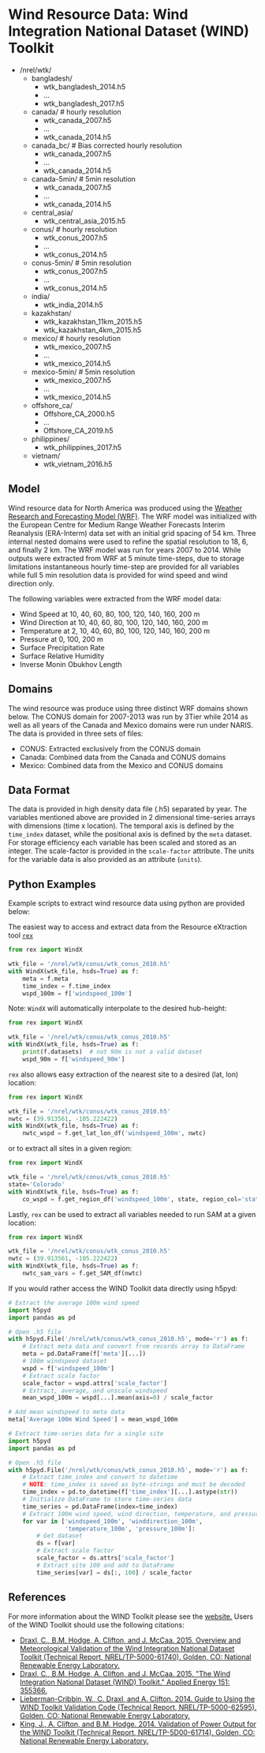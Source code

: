 # Wind Resource Data: Wind Integration National Dataset (WIND) Toolkit

- /nrel/wtk/
  - bangladesh/
    - wtk_bangladesh_2014.h5
    - ...
    - wtk_bangladesh_2017.h5
  - canada/ # hourly resolution
    - wtk_canada_2007.h5
    - ...
    - wtk_canada_2014.h5
  - canada_bc/ # Bias corrected hourly resolution
    - wtk_canada_2007.h5
    - ...
    - wtk_canada_2014.h5
  - canada-5min/ # 5min resolution
    - wtk_canada_2007.h5
    - ...
    - wtk_canada_2014.h5
  - central_asia/
    - wtk_central_asia_2015.h5
  - conus/ # hourly resolution
    - wtk_conus_2007.h5
    - ...
    - wtk_conus_2014.h5
  - conus-5min/ # 5min resolution
    - wtk_conus_2007.h5
    - ...
    - wtk_conus_2014.h5
  - india/
    - wtk_india_2014.h5
  - kazakhstan/
    - wtk_kazakhstan_11km_2015.h5
    - wtk_kazakhstan_4km_2015.h5
  - mexico/ # hourly resolution
    - wtk_mexico_2007.h5
    - ...
    - wtk_mexico_2014.h5
  - mexico-5min/ # 5min resolution
    - wtk_mexico_2007.h5
    - ...
    - wtk_mexico_2014.h5
  - offshore_ca/
    - Offshore_CA_2000.h5
    - ...
    - Offshore_CA_2019.h5
  - philippines/
    - wtk_philippines_2017.h5
  - vietnam/
    - wtk_vietnam_2016.h5

## Model

Wind resource data for North America was produced using the [Weather Research and Forecasting Model (WRF)](https://www.mmm.ucar.edu/weather-research-and-forecasting-model).
The WRF model was initialized with the European Centre for Medium Range Weather
Forecasts Interim Reanalysis (ERA-Interm) data set with an initial grid spacing
of 54 km.  Three internal nested domains were used to refine the spatial
resolution to 18, 6, and finally 2 km.  The WRF model was run for years 2007
to 2014. While outputs were extracted from WRF at 5 minute time-steps, due to
storage limitations instantaneous hourly time-step are provided for all
variables while full 5 min resolution data is provided for wind speed and wind
direction only.

The following variables were extracted from the WRF model data:
- Wind Speed at 10, 40, 60, 80, 100, 120, 140, 160, 200 m
- Wind Direction at 10, 40, 60, 80, 100, 120, 140, 160, 200 m
- Temperature at 2, 10, 40, 60, 80, 100, 120, 140, 160, 200 m
- Pressure at 0, 100, 200 m
- Surface Precipitation Rate
- Surface Relative Humidity
- Inverse Monin Obukhov Length

## Domains

The wind resource was produce using three distinct WRF domains shown below. The
CONUS domain for 2007-2013 was run by 3Tier while 2014 as well as all years of
the Canada and Mexico domains were run under NARIS. The data is provided in
three sets of files:

- CONUS: Extracted exclusively from the CONUS domain
- Canada: Combined data from the Canada and CONUS domains
- Mexico: Combined data from the Mexico and CONUS domains

## Data Format

The data is provided in high density data file (.h5) separated by year. The
variables mentioned above are provided in 2 dimensional time-series arrays with
dimensions (time x location). The temporal axis is defined by the `time_index`
dataset, while the positional axis is defined by the `meta` dataset. For
storage efficiency each variable has been scaled and stored as an integer. The
scale-factor is provided in the `scale-factor` attribute.  The units for the
variable data is also provided as an attribute (`units`).

## Python Examples

Example scripts to extract wind resource data using python are provided below:

The easiest way to access and extract data from the Resource eXtraction tool
[`rex`](https://github.com/nrel/rex)


```python
from rex import WindX

wtk_file = '/nrel/wtk/conus/wtk_conus_2010.h5'
with WindX(wtk_file, hsds=True) as f:
    meta = f.meta
    time_index = f.time_index
    wspd_100m = f['windspeed_100m']
```

Note: `WindX` will automatically interpolate to the desired hub-height:

```python
from rex import WindX

wtk_file = '/nrel/wtk/conus/wtk_conus_2010.h5'
with WindX(wtk_file, hsds=True) as f:
    print(f.datasets)  # not 90m is not a valid dataset
    wspd_90m = f['windspeed_90m']
```

`rex` also allows easy extraction of the nearest site to a desired (lat, lon)
location:

```python
from rex import WindX

wtk_file = '/nrel/wtk/conus/wtk_conus_2010.h5'
nwtc = (39.913561, -105.222422)
with WindX(wtk_file, hsds=True) as f:
    nwtc_wspd = f.get_lat_lon_df('windspeed_100m', nwtc)
```

or to extract all sites in a given region:

```python
from rex import WindX

wtk_file = '/nrel/wtk/conus/wtk_conus_2010.h5'
state='Colorado'
with WindX(wtk_file, hsds=True) as f:
    co_wspd = f.get_region_df('windspeed_100m', state, region_col='state')
```

Lastly, `rex` can be used to extract all variables needed to run SAM at a given
location:

```python
from rex import WindX

wtk_file = '/nrel/wtk/conus/wtk_conus_2010.h5'
nwtc = (39.913561, -105.222422)
with WindX(wtk_file, hsds=True) as f:
    nwtc_sam_vars = f.get_SAM_df(nwtc)
```

If you would rather access the WIND Toolkit data directly using h5pyd:

```python
# Extract the average 100m wind speed
import h5pyd
import pandas as pd

# Open .h5 file
with h5pyd.File('/nrel/wtk/conus/wtk_conus_2010.h5', mode='r') as f:
    # Extract meta data and convert from records array to DataFrame
    meta = pd.DataFrame(f['meta'][...])
    # 100m windspeed dataset
    wspd = f['windspeed_100m']
    # Extract scale factor
    scale_factor = wspd.attrs['scale_factor']
    # Extract, average, and unscale windspeed
    mean_wspd_100m = wspd[...].mean(axis=0) / scale_factor

# Add mean windspeed to meta data
meta['Average 100m Wind Speed'] = mean_wspd_100m
```

```python
# Extract time-series data for a single site
import h5pyd
import pandas as pd

# Open .h5 file
with h5pyd.File('/nrel/wtk/conus/wtk_conus_2010.h5', mode='r') as f:
    # Extract time_index and convert to datetime
    # NOTE: time_index is saved as byte-strings and must be decoded
    time_index = pd.to_datetime(f['time_index'][...].astype(str))
    # Initialize DataFrame to store time-series data
    time_series = pd.DataFrame(index=time_index)
    # Extract 100m wind speed, wind direction, temperature, and pressure
    for var in ['windspeed_100m', 'winddirection_100m',
    			'temperature_100m', 'pressure_100m']:
    	# Get dataset
    	ds = f[var]
    	# Extract scale factor
    	scale_factor = ds.attrs['scale_factor']
    	# Extract site 100 and add to DataFrame
    	time_series[var] = ds[:, 100] / scale_factor
```

## References

For more information about the WIND Toolkit please see the [website.](https://www.nrel.gov/grid/wind-toolkit.html)
Users of the WIND Toolkit should use the following citations:
- [Draxl, C., B.M. Hodge, A. Clifton, and J. McCaa. 2015. Overview and Meteorological Validation of the Wind Integration National Dataset Toolkit (Technical Report, NREL/TP-5000-61740). Golden, CO: National Renewable Energy Laboratory.](https://www.nrel.gov/docs/fy15osti/61740.pdf)
- [Draxl, C., B.M. Hodge, A. Clifton, and J. McCaa. 2015. "The Wind Integration National Dataset (WIND) Toolkit." Applied Energy 151: 355366.](https://www.sciencedirect.com/science/article/pii/S0306261915004237?via%3Dihub)
- [Lieberman-Cribbin, W., C. Draxl, and A. Clifton. 2014. Guide to Using the WIND Toolkit Validation Code (Technical Report, NREL/TP-5000-62595). Golden, CO: National Renewable Energy Laboratory.](https://www.nrel.gov/docs/fy15osti/62595.pdf)
- [King, J., A. Clifton, and B.M. Hodge. 2014. Validation of Power Output for the WIND Toolkit (Technical Report, NREL/TP-5D00-61714). Golden, CO: National Renewable Energy Laboratory.](https://www.nrel.gov/docs/fy14osti/61714.pdf)
